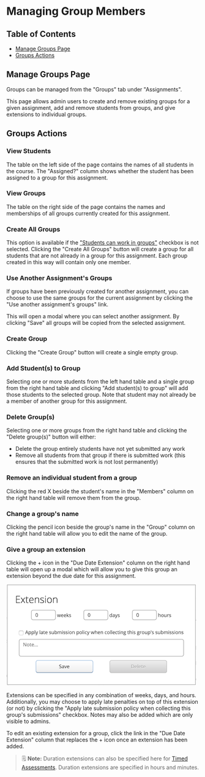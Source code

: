 # Managing Group Members

## Table of Contents
 - [Manage Groups Page](#manage-groups-page)
 - [Groups Actions](#groups-actions)


## Manage Groups Page
Groups can be managed from the "Groups" tab under "Assignments".

This page allows admin users to create and remove existing groups for a given assignment, add and remove students from groups, and give extensions to individual groups.

## Groups Actions

### View Students

The table on the left side of the page contains the names of all students in the course. The "Assigned?" column shows whether the student has been assigned to a group for this assignment.

### View Groups

The table on the right side of the page contains the names and memberships of all groups currently created for this assignment.

### Create All Groups

This option is available if the ["Students can work in groups"](./Instructor-Guide--Assignments--Setting-Up#group-properties) checkbox is not selected. Clicking the "Create All Groups" button will create a group for all students that are not already in a group for this assignment. Each group created in this way will contain only one member.

### Use Another Assignment's Groups

If groups have been previously created for another assignment, you can choose to use the same groups for the current assignment by clicking the "Use another assignment's groups" link.

This will open a modal where you can select another assignment. By clicking "Save" all groups will be copied from the selected assignment.

### Create Group

Clicking the "Create Group" button will create a single empty group.

### Add Student(s) to Group

Selecting one or more students from the left hand table and a single group from the right hand table and clicking "Add student(s) to group" will add those students to the selected group. Note that student may not already be a member of another group for this assignment.

### Delete Group(s)

Selecting one or more groups from the right hand table and clicking the "Delete group(s)" button will either:

- Delete the group entirely students have not yet submitted any work
- Remove all students from that group if there is submitted work (this ensures that the submitted work is not lost permanently)

### Remove an individual student from a group

Clicking the red X beside the student's name in the "Members" column on the right hand table will remove them from the group.

### Change a group's name

Clicking the pencil icon beside the group's name in the "Group" column on the right hand table will allow you to edit the name of the group.


### Give a group an extension

Clicking the + icon in the "Due Date Extension" column on the right hand table will open up a modal which will allow you to give this group an extension beyond the due date for this assignment.

![Extension Modal](./images/groups-extension-modal.png)

Extensions can be specified in any combination of weeks, days, and hours. Additionally, you may choose to apply late penalties on top of this extension (or not) by clicking the "Apply late submission policy when collecting this group's submissions" checkbox. Notes may also be added which are only visible to admins.

To edit an existing extension for a group, click the link in the "Due Date Extension" column that replaces the + icon once an extension has been added.

> :spiral_notepad: **Note:** Duration extensions can also be specified here for [Timed Assessments](./Instructor-Guide--Timed-Assessments). Duration extensions are specified in hours and minutes.
